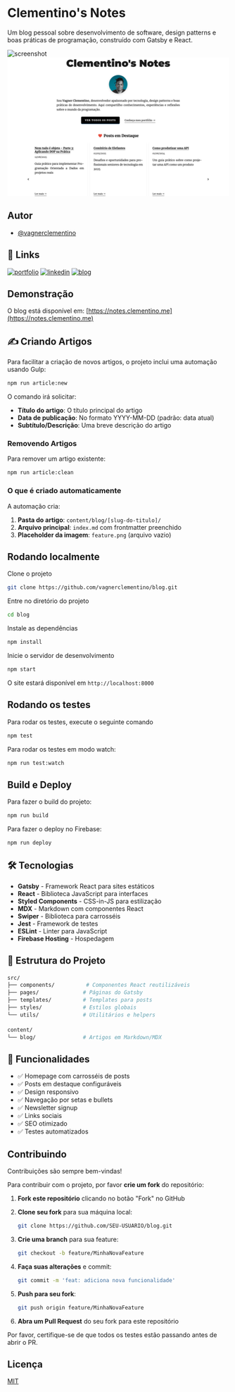 # Clementino's Notes

Um blog pessoal sobre desenvolvimento de software, design patterns e boas práticas de programação, construído com Gatsby e React.

<img alt="screenshot" src="./screenshot.gif">
<img alt="screenshot" src="./screenshot.png">

## Autor

- [@vagnerclementino](https://github.com/vagnerclementino)

## 🔗 Links

[![portfolio](https://img.shields.io/badge/portfolio-000?style=for-the-badge&logo=ko-fi&logoColor=white)](https://clementino.me/)
[![linkedin](https://img.shields.io/badge/linkedin-0A66C2?style=for-the-badge&logo=linkedin&logoColor=white)](https://www.linkedin.com/in/vagnerclementino/)
[![blog](https://img.shields.io/badge/blog-FF5722?style=for-the-badge&logo=gatsby&logoColor=white)](https://notes.clementino.me/)

## Demonstração

O blog está disponível em: [https://notes.clementino.me](https://notes.clementino.me)

## ✍️ Criando Artigos

Para facilitar a criação de novos artigos, o projeto inclui uma automação usando Gulp:

```bash
npm run article:new
```

O comando irá solicitar:

- **Título do artigo**: O título principal do artigo
- **Data de publicação**: No formato YYYY-MM-DD (padrão: data atual)  
- **Subtítulo/Descrição**: Uma breve descrição do artigo

### Removendo Artigos

Para remover um artigo existente:

```bash
npm run article:clean
```

### O que é criado automaticamente

A automação cria:

1. **Pasta do artigo**: `content/blog/[slug-do-titulo]/`
2. **Arquivo principal**: `index.md` com frontmatter preenchido
3. **Placeholder da imagem**: `feature.png` (arquivo vazio)

## Rodando localmente

Clone o projeto

```bash
git clone https://github.com/vagnerclementino/blog.git
```

Entre no diretório do projeto

```bash
cd blog
```

Instale as dependências

```bash
npm install
```

Inicie o servidor de desenvolvimento

```bash
npm start
```

O site estará disponível em `http://localhost:8000`

## Rodando os testes

Para rodar os testes, execute o seguinte comando

```bash
npm test
```

Para rodar os testes em modo watch:

```bash
npm run test:watch
```

## Build e Deploy

Para fazer o build do projeto:

```bash
npm run build
```

Para fazer o deploy no Firebase:

```bash
npm run deploy
```

## 🛠️ Tecnologias

- **Gatsby** - Framework React para sites estáticos
- **React** - Biblioteca JavaScript para interfaces
- **Styled Components** - CSS-in-JS para estilização
- **MDX** - Markdown com componentes React
- **Swiper** - Biblioteca para carrosséis
- **Jest** - Framework de testes
- **ESLint** - Linter para JavaScript
- **Firebase Hosting** - Hospedagem

## 📁 Estrutura do Projeto

```bash
src/
├── components/          # Componentes React reutilizáveis
├── pages/              # Páginas do Gatsby
├── templates/          # Templates para posts
├── styles/             # Estilos globais
└── utils/              # Utilitários e helpers

content/
└── blog/               # Artigos em Markdown/MDX
```

## 🎨 Funcionalidades

- ✅ Homepage com carrosséis de posts
- ✅ Posts em destaque configuráveis
- ✅ Design responsivo
- ✅ Navegação por setas e bullets
- ✅ Newsletter signup
- ✅ Links sociais
- ✅ SEO otimizado
- ✅ Testes automatizados

## Contribuindo

Contribuições são sempre bem-vindas!

Para contribuir com o projeto, por favor **crie um fork** do repositório:

1. **Fork este repositório** clicando no botão "Fork" no GitHub
2. **Clone seu fork** para sua máquina local:

   ```bash
   git clone https://github.com/SEU-USUARIO/blog.git
   ```

3. **Crie uma branch** para sua feature:

   ```bash
   git checkout -b feature/MinhaNovaFeature
   ```

4. **Faça suas alterações** e commit:

   ```bash
   git commit -m 'feat: adiciona nova funcionalidade'
   ```

5. **Push para seu fork**:

   ```bash
   git push origin feature/MinhaNovaFeature
   ```

6. **Abra um Pull Request** do seu fork para este repositório

Por favor, certifique-se de que todos os testes estão passando antes de abrir o PR.

## Licença

[MIT](https://choosealicense.com/licenses/mit/)
